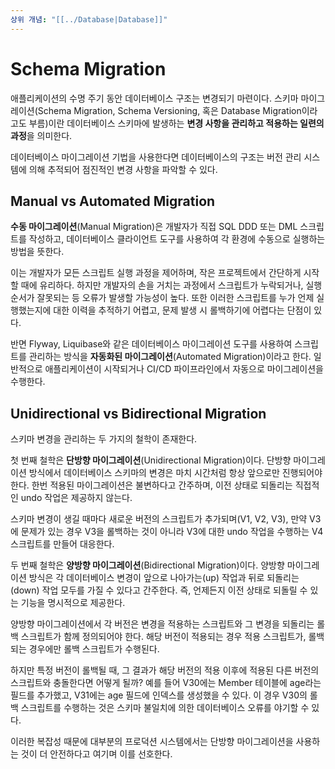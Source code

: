 ```yaml
---
상위 개념: "[[../Database|Database]]"
---
```

# Schema Migration
애플리케이션의 수명 주기 동안 데이터베이스 구조는 변경되기 마련이다. 스키마 마이그레이션(Schema Migration, Schema Versioning, 혹은 Database Migration이라고도 부름)이란 데이터베이스 스키마에 발생하는 **변경 사항을 관리하고 적용하는 일련의 과정**을 의미한다. 

데이터베이스 마이그레이션 기법을 사용한다면 데이터베이스의 구조는 버전 관리 시스템에 의해 추적되어 점진적인 변경 사항을 파악할 수 있다. 

## Manual vs Automated Migration
**수동 마이그레이션**(Manual Migration)은 개발자가 직접 SQL DDD 또는 DML 스크립트를 작성하고, 데이터베이스 클라이언트 도구를 사용하여 각 환경에 수동으로 실행하는 방법을 뜻한다.

이는 개발자가 모든 스크립트 실행 과정을 제어하며, 작은 프로젝트에서 간단하게 시작할 때에 유리하다. 하지만 개발자의 손을 거치는 과정에서 스크립트가 누락되거나, 실행 순서가 잘못되는 등 오류가 발생할 가능성이 높다. 또한 이러한 스크립트를 누가 언제 실행했는지에 대한 이력을 추적하기 어렵고, 문제 발생 시 롤백하기에 어렵다는 단점이 있다.

반면 Flyway, Liquibase와 같은 데이터베이스 마이그레이션 도구를 사용하여 스크립트를 관리하는 방식을 **자동화된 마이그레이션**(Automated Migration)이라고 한다. 일반적으로 애플리케이션이 시작되거나 CI/CD 파이프라인에서 자동으로 마이그레이션을 수행한다.

## Unidirectional vs Bidirectional Migration
스키마 변경을 관리하는 두 가지의 철학이 존재한다.

첫 번째 철학은 **단방향 마이그레이션**(Unidirectional Migration)이다. 단방향 마이그레이션 방식에서 데이터베이스 스키마의 변경은 마치 시간처럼 항상 앞으로만 진행되어야 한다. 한번 적용된 마이그레이션은 불변하다고 간주하며, 이전 상태로 되돌리는 직접적인 undo 작업은 제공하지 않는다.

스키마 변경이 생길 때마다 새로운 버전의 스크립트가 추가되며(V1, V2, V3), 만약 V3에 문제가 있는 경우 V3을 롤백하는 것이 아니라 V3에 대한 undo 작업을 수행하는 V4 스크립트를 만들어 대응한다.

두 번째 철학은 **양방향 마이그레이션**(Bidirectional Migration)이다. 양방향 마이그레이션 방식은 각 데이터베이스 변경이 앞으로 나아가는(up) 작업과 뒤로 되돌리는(down) 작업 모두를 가질 수 있다고 간주한다. 즉, 언제든지 이전 상태로 되돌릴 수 있는 기능을 명시적으로 제공한다.

양방향 마이그레이션에서 각 버전은 변경을 적용하는 스크립트와 그 변경을 되돌리는 롤백 스크립트가 함께 정의되어야 한다. 해당 버전이 적용되는 경우 적용 스크립트가, 롤백되는 경우에만 롤백 스크립트가 수행된다.

하지만 특정 버전이 롤백될 때, 그 결과가 해당 버전의 적용 이후에 적용된 다른 버전의 스크립트와 충돌한다면 어떻게 될까? 예를 들어 V30에는 Member 테이블에 age라는 필드를 추가했고, V31에는 age 필드에 인덱스를 생성했을 수 있다. 이 경우 V30의 롤백 스크립트를 수행하는 것은 스키마 불일치에 의한 데이터베이스 오류를 야기할 수 있다.

이러한 복잡성 때문에 대부분의 프로덕션 시스템에서는 단방향 마이그레이션을 사용하는 것이 더 안전하다고 여기며 이를 선호한다.

